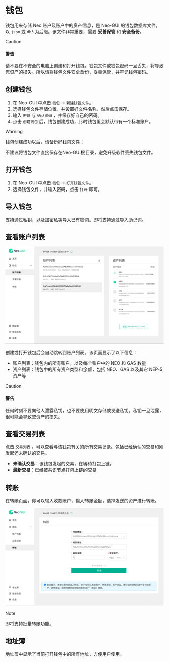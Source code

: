 # 钱包

钱包用来存储 Neo 账户及账户中的资产信息，是 Neo-GUI 的钱包数据库文件，以 `json` 或 `db3` 为后缀。该文件非常重要，需要 **妥善保管** 和 **安全备份**。

> [!CAUTION]
>
> #### 警告
>
> 请不要在不安全的电脑上创建和打开钱包。钱包文件或钱包密码一旦丢失，将导致您资产的损失。所以请将钱包文件安全备份，妥善保管，并牢记钱包密码。
>

## 创建钱包

1. 在 Neo-GUI 中点击 `钱包` -> `新建钱包文件`。
2. 选择钱包文件存储位置，并设置好文件名称，然后点击保存。
3. 输入 `密码` 与 `确认密码` ，并保存好自己的密码。
4. 点击 `创建钱包` 后，钱包创建成功，此时钱包里会默认带有一个标准账户。

> [!Warning]
>
> 钱包创建成功以后，请备份好钱包文件；
>
> 不建议将钱包文件直接保存在Neo-GUI根目录，避免升级软件丢失钱包文件。

## 打开钱包

1. 在 Neo-GUI 中点击 `钱包` -> `打开钱包文件`。
2. 选择钱包文件，并输入密码，点击 `打开` 即可。

## 导入钱包

支持通过私钥，以及加密私钥导入已有钱包。即将支持通过导入助记词。

## 查看账户列表

![](../assets/guiWallet.png)

创建或打开钱包后会自动跳转到账户列表，该页面显示了以下信息：

- 账户列表：钱包内的所有账户，以及每个账户中的 NEO 和 GAS 数量
- 资产列表：钱包中的所有资产类型和余额，包括 NEO、GAS 以及其它 NEP-5 资产等

> [!CAUTION]
>
> #### 警告
>
> 任何时刻不要向他人泄露私钥，也不要使用明文存储或发送私钥。私钥一旦泄露，很可能会导致您资产的损失。

## 查看交易列表

点击 `交易列表` ，可以查看与该钱包有关的所有交易记录。包括已经确认的交易和刚发起还未确认的交易。

+ **未确认交易**：该钱包发起的交易，在等待打包上链。
+ **最新交易**：已经被共识节点打包上链的交易

## 转账

在转账页面，你可以输入收款账户，输入转账金额，选择发送的资产进行转账。

![](../assets/guiTransfer.png)

> [!Note]
>
> 即将支持批量转账功能。

## 地址薄

地址簿中显示了当前打开钱包中的所有地址，方便用户使用。

